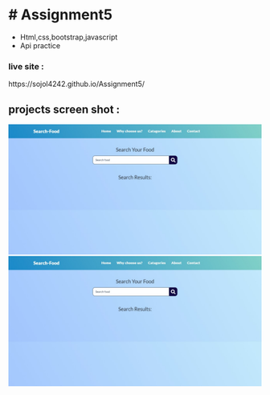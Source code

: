 <h1># Assignment5</h1>

<ul>
<li>Html,css,bootstrap,javascript</li>
<li>Api practice </li>
</ul>

<h3>live site :</h3> https://sojol4242.github.io/Assignment5/

<h2>projects screen shot : </h2>

<img src="screenshot/Screenshot (12).png">
<img src="screenshot/Screenshot (12).png">
